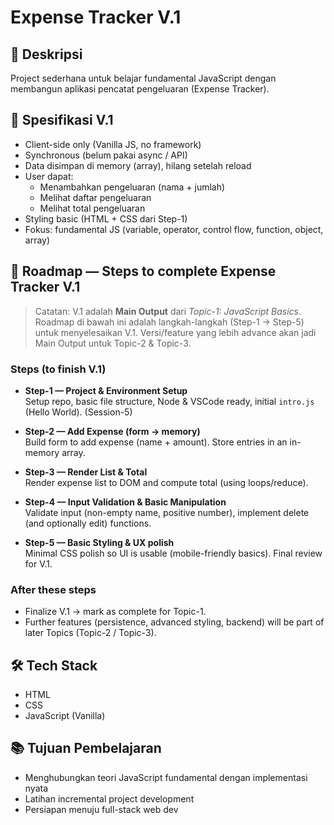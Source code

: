 # Expense Tracker V.1

## 🎯 Deskripsi

Project sederhana untuk belajar fundamental JavaScript dengan membangun aplikasi pencatat pengeluaran (Expense Tracker).

## 📌 Spesifikasi V.1

- Client-side only (Vanilla JS, no framework)
- Synchronous (belum pakai async / API)
- Data disimpan di memory (array), hilang setelah reload
- User dapat:
  - Menambahkan pengeluaran (nama + jumlah)
  - Melihat daftar pengeluaran
  - Melihat total pengeluaran
- Styling basic (HTML + CSS dari Step-1)
- Fokus: fundamental JS (variable, operator, control flow, function, object, array)

## 🚀 Roadmap — Steps to complete **Expense Tracker V.1**

> Catatan: V.1 adalah **Main Output** dari _Topic-1: JavaScript Basics_. Roadmap di bawah ini adalah langkah-langkah (Step-1 → Step-5) untuk menyelesaikan V.1. Versi/feature yang lebih advance akan jadi Main Output untuk Topic-2 & Topic-3.

### Steps (to finish V.1)

- **Step-1 — Project & Environment Setup**  
  Setup repo, basic file structure, Node & VSCode ready, initial `intro.js` (Hello World). (Session-5)

- **Step-2 — Add Expense (form → memory)**  
  Build form to add expense (name + amount). Store entries in an in-memory array.

- **Step-3 — Render List & Total**  
  Render expense list to DOM and compute total (using loops/reduce).

- **Step-4 — Input Validation & Basic Manipulation**  
  Validate input (non-empty name, positive number), implement delete (and optionally edit) functions.

- **Step-5 — Basic Styling & UX polish**  
  Minimal CSS polish so UI is usable (mobile-friendly basics). Final review for V.1.

### After these steps

- Finalize V.1 → mark as complete for Topic-1.
- Further features (persistence, advanced styling, backend) will be part of later Topics (Topic-2 / Topic-3).

## 🛠️ Tech Stack

- HTML
- CSS
- JavaScript (Vanilla)

## 📚 Tujuan Pembelajaran

- Menghubungkan teori JavaScript fundamental dengan implementasi nyata
- Latihan incremental project development
- Persiapan menuju full-stack web dev
